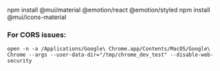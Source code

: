 npm install @mui/material @emotion/react @emotion/styled
npm install @mui/icons-material


### For CORS issues:

`open -n -a /Applications/Google\ Chrome.app/Contents/MacOS/Google\ Chrome --args --user-data-dir="/tmp/chrome_dev_test" --disable-web-security`
